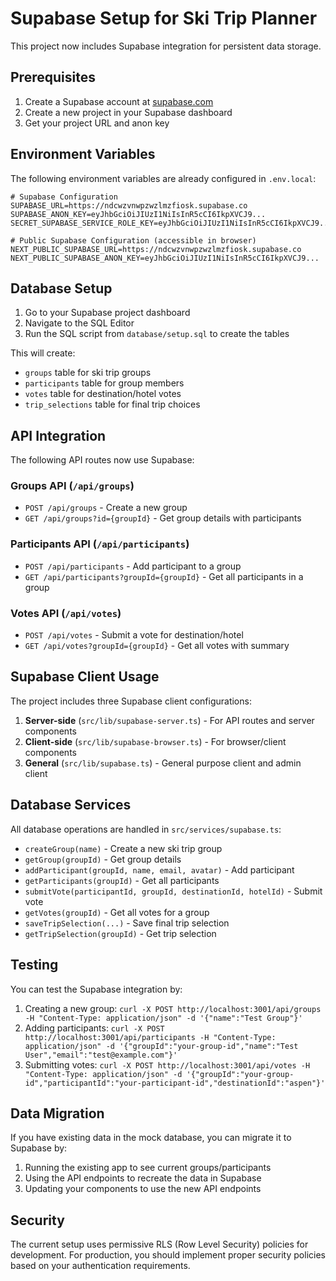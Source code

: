 # Supabase Setup for Ski Trip Planner

This project now includes Supabase integration for persistent data storage.

## Prerequisites

1. Create a Supabase account at [supabase.com](https://supabase.com)
2. Create a new project in your Supabase dashboard
3. Get your project URL and anon key

## Environment Variables

The following environment variables are already configured in `.env.local`:

```
# Supabase Configuration
SUPABASE_URL=https://ndcwzvnwpzwzlmzfiosk.supabase.co
SUPABASE_ANON_KEY=eyJhbGciOiJIUzI1NiIsInR5cCI6IkpXVCJ9...
SECRET_SUPABASE_SERVICE_ROLE_KEY=eyJhbGciOiJIUzI1NiIsInR5cCI6IkpXVCJ9...

# Public Supabase Configuration (accessible in browser)
NEXT_PUBLIC_SUPABASE_URL=https://ndcwzvnwpzwzlmzfiosk.supabase.co
NEXT_PUBLIC_SUPABASE_ANON_KEY=eyJhbGciOiJIUzI1NiIsInR5cCI6IkpXVCJ9...
```

## Database Setup

1. Go to your Supabase project dashboard
2. Navigate to the SQL Editor
3. Run the SQL script from `database/setup.sql` to create the tables

This will create:

- `groups` table for ski trip groups
- `participants` table for group members
- `votes` table for destination/hotel votes
- `trip_selections` table for final trip choices

## API Integration

The following API routes now use Supabase:

### Groups API (`/api/groups`)

- `POST /api/groups` - Create a new group
- `GET /api/groups?id={groupId}` - Get group details with participants

### Participants API (`/api/participants`)

- `POST /api/participants` - Add participant to a group
- `GET /api/participants?groupId={groupId}` - Get all participants in a group

### Votes API (`/api/votes`)

- `POST /api/votes` - Submit a vote for destination/hotel
- `GET /api/votes?groupId={groupId}` - Get all votes with summary

## Supabase Client Usage

The project includes three Supabase client configurations:

1. **Server-side** (`src/lib/supabase-server.ts`) - For API routes and server components
2. **Client-side** (`src/lib/supabase-browser.ts`) - For browser/client components
3. **General** (`src/lib/supabase.ts`) - General purpose client and admin client

## Database Services

All database operations are handled in `src/services/supabase.ts`:

- `createGroup(name)` - Create a new ski trip group
- `getGroup(groupId)` - Get group details
- `addParticipant(groupId, name, email, avatar)` - Add participant
- `getParticipants(groupId)` - Get all participants
- `submitVote(participantId, groupId, destinationId, hotelId)` - Submit vote
- `getVotes(groupId)` - Get all votes for a group
- `saveTripSelection(...)` - Save final trip selection
- `getTripSelection(groupId)` - Get trip selection

## Testing

You can test the Supabase integration by:

1. Creating a new group: `curl -X POST http://localhost:3001/api/groups -H "Content-Type: application/json" -d '{"name":"Test Group"}'`
2. Adding participants: `curl -X POST http://localhost:3001/api/participants -H "Content-Type: application/json" -d '{"groupId":"your-group-id","name":"Test User","email":"test@example.com"}'`
3. Submitting votes: `curl -X POST http://localhost:3001/api/votes -H "Content-Type: application/json" -d '{"groupId":"your-group-id","participantId":"your-participant-id","destinationId":"aspen"}'`

## Data Migration

If you have existing data in the mock database, you can migrate it to Supabase by:

1. Running the existing app to see current groups/participants
2. Using the API endpoints to recreate the data in Supabase
3. Updating your components to use the new API endpoints

## Security

The current setup uses permissive RLS (Row Level Security) policies for development. For production, you should implement proper security policies based on your authentication requirements.
